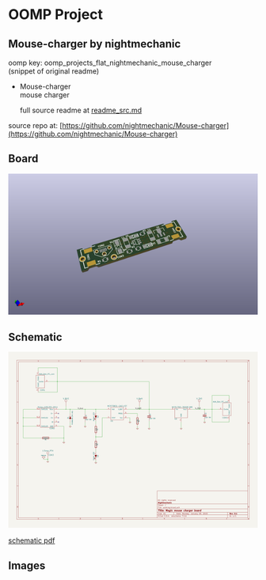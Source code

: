 # OOMP Project  
## Mouse-charger  by nightmechanic  
  
oomp key: oomp_projects_flat_nightmechanic_mouse_charger  
(snippet of original readme)  
  
- Mouse-charger  
mouse charger  
  
  full source readme at [readme_src.md](readme_src.md)  
  
source repo at: [https://github.com/nightmechanic/Mouse-charger](https://github.com/nightmechanic/Mouse-charger)  
## Board  
  
[![working_3d.png](working_3d_600.png)](working_3d.png)  
## Schematic  
  
[![working_schematic.png](working_schematic_600.png)](working_schematic.png)  
  
[schematic pdf](working_schematic.pdf)  
## Images  
